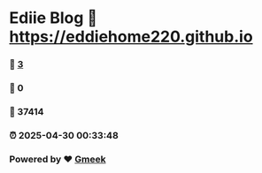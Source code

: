 # Ediie Blog :link: https://eddiehome220.github.io 
### :page_facing_up: [3](https://eddiehome220.github.io/tag.html) 
### :speech_balloon: 0 
### :hibiscus: 37414 
### :alarm_clock: 2025-04-30 00:33:48 
### Powered by :heart: [Gmeek](https://github.com/Meekdai/Gmeek)
